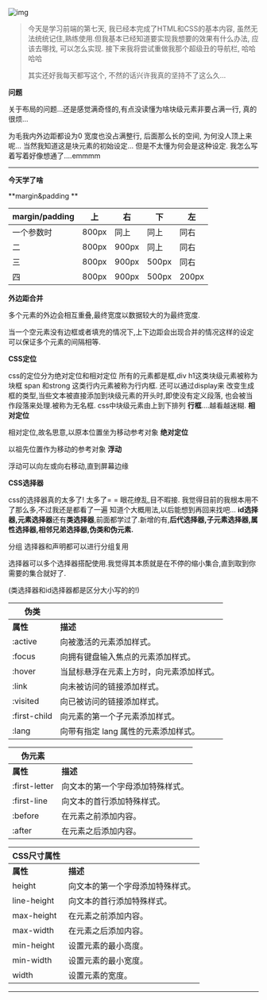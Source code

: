 ![img](https://mmbiz.qpic.cn/mmbiz_jpg/xMz3jlLAvibIKaPshD0OzxLSDOUfvic0nnkJTibVKboicX0Fh44GiaqW1LY7Cd4eotMBuiaB3ia0bYQ1dIa6APAj706JQ/640?wx_fmt=jpeg)

> 今天是学习前端的第七天, 我已经本完成了HTML和CSS的基本内容, 虽然无法统统记住,熟练使用.但我基本已经知道要实现我想要的效果有什么办法, 应该去哪找, 可以怎么实现. 接下来我将尝试重做我那个超级丑的导航栏, 哈哈哈哈
>
> 其实还好我每天都写这个, 不然的话兴许我真的坚持不了这么久...

**问题**

  关于布局的问题...还是感觉满奇怪的,有点没读懂为啥块级元素非要占满一行, 真的很烦...

  为毛我内外边距都设为0 宽度也没占满整行, 后面那么长的空间, 为何没人顶上来呢... 当然我知道这是块元素的初始设定... 但是不太懂为何会是这种设定. 我怎么写着写着好像想通了....emmmm



------



**今天学了啥**

**margin&padding
**

| margin/padding | 上    | 右    | 下    | 左    |
| -------------- | ----- | ----- | ----- | ----- |
| 一个参数时     | 800px | 同上  | 同上  | 同右  |
| 二             | 800px | 900px | 同上  | 同右  |
| 三             | 800px | 900px | 500px | 同右  |
| 四             | 800px | 900px | 500px | 200px |

**外边距合并**

  多个元素的外边会相互重叠,最终宽度以数据较大的为最终宽度.

  当一个空元素没有边框或者填充的情况下,上下边距会出现合并的情况这样的设定可以保证多个元素的间隔相等.



**CSS定位**

  css的定位分为绝对定位和相对定位 所有的元素都是框,div h1这类块级元素被称为块框 span 和strong 这类行内元素被称为行内框. 还可以通过display来 改变生成框的类型,当些文本被直接添加到块级元素的开头时,即使没有定义段落, 也会被当作段落来处理.被称为无名框.
css中块级元素由上到下排列
**行框**....越看越迷糊.
**相对定位**

相对定位,故名思意,以原本位置坐为移动参考对象
**绝对定位**

以祖先位置作为移动的参考对象
**浮动**

浮动可以向左或向右移动,直到屏幕边缘

**CSS选择器** 

  css的选择器真的太多了! 太多了= =
  眼花缭乱,目不暇接. 我觉得目前的我根本用不了那么多,不过我还是都看了一遍 知道个大概用法,以后能想到再回来找吧...
  **id选择器,元素选择器**还有**类选择器**,前面都学过了.新增的有,**后代选择器,子元素选择器,属性选择器,相邻兄弟选择器,伪类和伪元素.**

  分组 选择器和声明都可以进行分组复用

  选择器可以多个选择器搭配使用.我觉得其本质就是在不停的缩小集合,直到取到你 需要的集合就好了.

  (类选择器和id选择器都是区分大小写的的!)

| **伪类**     |                                          |
| ------------ | ---------------------------------------- |
| **属性**     | **描述**                                 |
| :active      | 向被激活的元素添加样式。                 |
| :focus       | 向拥有键盘输入焦点的元素添加样式。       |
| :hover       | 当鼠标悬浮在元素上方时，向元素添加样式。 |
| :link        | 向未被访问的链接添加样式。               |
| :visited     | 向已被访问的链接添加样式。               |
| :first-child | 向元素的第一个子元素添加样式。           |
| :lang        | 向带有指定 lang 属性的元素添加样式。     |

| **伪元素**    |                                  |
| ------------- | -------------------------------- |
| **属性**      | **描述**                         |
| :first-letter | 向文本的第一个字母添加特殊样式。 |
| :first-line   | 向文本的首行添加特殊样式。       |
| :before       | 在元素之前添加内容。             |
| :after        | 在元素之后添加内容。             |



| **CSS尺寸属性** |                                  |
| --------------- | -------------------------------- |
| **属性**        | **描述**                         |
| height          | 向文本的第一个字母添加特殊样式。 |
| line-height     | 向文本的首行添加特殊样式。       |
| max-height      | 在元素之前添加内容。             |
| max-width       | 在元素之后添加内容。             |
| min-height      | 设置元素的最小高度。             |
| min-width       | 设置元素的最小宽度。             |
| width           | 设置元素的宽度。                 |



------

